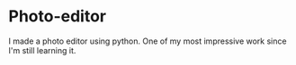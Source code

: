 # Photo-editor
I made a photo editor using python. One of my most impressive work since I'm still learning it.
